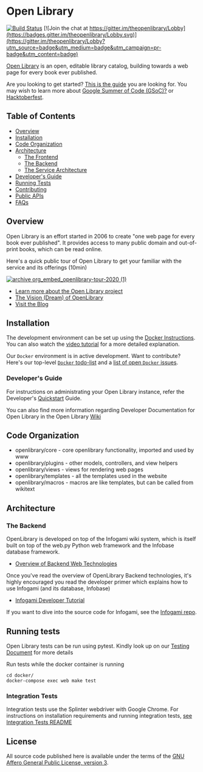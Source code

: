 # Open Library

[![Build Status](https://travis-ci.org/internetarchive/openlibrary.svg?branch=master)](https://travis-ci.org/internetarchive/openlibrary) [![Join the chat at https://gitter.im/theopenlibrary/Lobby](https://badges.gitter.im/theopenlibrary/Lobby.svg)](https://gitter.im/theopenlibrary/Lobby?utm_source=badge&utm_medium=badge&utm_campaign=pr-badge&utm_content=badge)

[Open Library](https://openlibrary.org) is an open, editable library catalog, building towards a web page for every book ever published.

Are you looking to get started? [This is the guide](https://github.com/internetarchive/openlibrary/blob/master/CONTRIBUTING.md) you are looking for. You may wish to learn more about [Google Summer of Code (GSoC)?](https://github.com/internetarchive/openlibrary/wiki/Google-Summer-of-Code) or [Hacktoberfest](https://github.com/internetarchive/openlibrary/wiki/Hacktoberfest).

## Table of Contents
   - [Overview](#overview)
   - [Installation](#installation)
   - [Code Organization](#code-organization)
   - [Architecture](#architecture)
     - [The Frontend](https://github.com/internetarchive/openlibrary/wiki/Frontend-Guide)
     - [The Backend](#the-backend)
     - [The Service Architecture](https://github.com/internetarchive/openlibrary/wiki/Production-Service-Architecture)
   - [Developer's Guide](#developers-guide)
   - [Running Tests](#running-tests)
   - [Contributing](CONTRIBUTING.md)
   - [Public APIs](https://openlibrary.org/developers/api)
   - [FAQs](https://openlibrary.org/help/faq)

## Overview

Open Library is an effort started in 2006 to create "one web page for every book ever published". It provides access to many public domain and out-of-print books, which can be read online.

Here's a quick public tour of Open Library to get your familiar with the service and its offerings (10min)

[![archive org_embed_openlibrary-tour-2020 (1)](https://user-images.githubusercontent.com/978325/91348906-55940d00-e799-11ea-83b9-17cd4d99642b.png)](https://archive.org/embed/openlibrary-tour-2020/openlibrary.ogv)

- [Learn more about the Open Library project](https://openlibrary.org/about)
- [The Vision (Dream) of OpenLibrary](https://openlibrary.org/about/vision)
- [Visit the Blog](http://blog.openlibrary.org)

## Installation

The development environment can be set up using the [Docker Instructions](https://github.com/internetarchive/openlibrary/blob/master/docker/README.md). You can also watch the [video tutorial](https://archive.org/embed/openlibrary-developer-docs/openlibrary-docker-set-up.mp4) for a more detailed explanation.

Our `Docker` environment is in active development. Want to contribute? Here's our top-level [`Docker` todo-list](https://github.com/internetarchive/openlibrary/issues/1067) and a [list of open `Docker` issues](https://github.com/internetarchive/openlibrary/issues?utf8=%E2%9C%93&q=is%3Aissue+is%3Aopen+label%3Adocker).

### Developer's Guide

For instructions on administrating your Open Library instance, refer the Developer's [Quickstart](https://github.com/internetarchive/openlibrary/wiki/Getting-Started) Guide. 

You can also find more information regarding Developer Documentation for Open Library in the Open Library [Wiki](https://github.com/internetarchive/openlibrary/wiki/)

## Code Organization

* openlibrary/core - core openlibrary functionality, imported and used by www
* openlibrary/plugins - other models, controllers, and view helpers
* openlibrary/views - views for rendering web pages
* openlibrary/templates - all the templates used in the website
* openlibrary/macros - macros are like templates, but can be called from wikitext

## Architecture

### The Backend

OpenLibrary is developed on top of the Infogami wiki system, which is itself built on top of the web.py Python web framework and the Infobase database framework. 

- [Overview of Backend Web Technologies](https://openlibrary.org/about/tech)

Once you've read the overview of OpenLibrary Backend technologies, it's highly encouraged you read the developer primer which explains how to use Infogami (and its database, Infobase)

- [Infogami Developer Tutorial](https://openlibrary.org/dev/docs/infogami)

If you want to dive into the source code for Infogami, see the [Infogami repo](https://github.com/internetarchive/infogami).

## Running tests

Open Library tests can be run using pytest. Kindly look up on our [Testing Document](https://github.com/internetarchive/openlibrary/wiki/Testing) for more details

Run tests while the docker container is running

```
cd docker/
docker-compose exec web make test
```

### Integration Tests

Integration tests use the Splinter webdriver with Google Chrome. For instructions on installation requirements and running integration tests, [see Integration Tests README](tests/integration/README.md)

## License

All source code published here is available under the terms of the [GNU Affero General Public License, version 3](https://www.gnu.org/licenses/agpl-3.0.html).
